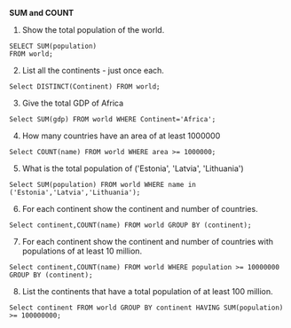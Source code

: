 **SUM and COUNT**

1) Show the total population of the world.
```
SELECT SUM(population)
FROM world;
```
2) List all the continents - just once each.
```
Select DISTINCT(Continent) FROM world;
```
3) Give the total GDP of Africa
```
Select SUM(gdp) FROM world WHERE Continent='Africa';
```
4) How many countries have an area of at least 1000000
```
Select COUNT(name) FROM world WHERE area >= 1000000;
```
5) What is the total population of ('Estonia', 'Latvia', 'Lithuania')
```
Select SUM(population) FROM world WHERE name in ('Estonia','Latvia','Lithuania');
```
6) For each continent show the continent and number of countries.
```
Select continent,COUNT(name) FROM world GROUP BY (continent);
```
7) For each continent show the continent and number of countries with populations of at least 10 million.
```
Select continent,COUNT(name) FROM world WHERE population >= 10000000 GROUP BY (continent);
```
8) List the continents that have a total population of at least 100 million.
```
Select continent FROM world GROUP BY continent HAVING SUM(population) >= 100000000;
```
